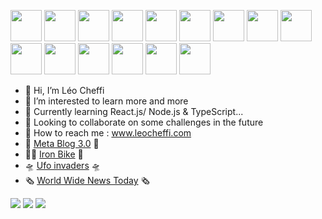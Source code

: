 <img height=50 src="https://cdn.jsdelivr.net/gh/devicons/devicon/icons/react/react-original.svg" />  <img height=50 src="https://cdn.jsdelivr.net/gh/devicons/devicon/icons/nodejs/nodejs-plain-wordmark.svg" />  <img height=50  src="https://cdn.jsdelivr.net/gh/devicons/devicon/icons/nextjs/nextjs-original-wordmark.svg" />  <img height=50 src="https://cdn.jsdelivr.net/gh/devicons/devicon/icons/javascript/javascript-original.svg" />   <img height=50 src="https://cdn.jsdelivr.net/gh/devicons/devicon/icons/typescript/typescript-original.svg" />  <img height=50 src="https://cdn.jsdelivr.net/gh/devicons/devicon/icons/html5/html5-original.svg" />  <img height=50 src="https://cdn.jsdelivr.net/gh/devicons/devicon/icons/css3/css3-original.svg" />  <img height=50 src="https://cdn.jsdelivr.net/gh/devicons/devicon/icons/sass/sass-original.svg" />  <img height=50 src="https://cdn.jsdelivr.net/gh/devicons/devicon/icons/materialui/materialui-original.svg" />  <img height=50 src="https://cdn.jsdelivr.net/gh/devicons/devicon/icons/tailwindcss/tailwindcss-plain.svg" />  <img  height=50 src="https://cdn.jsdelivr.net/gh/devicons/devicon/icons/graphql/graphql-plain-wordmark.svg" />  <img height=50 src="https://cdn.jsdelivr.net/gh/devicons/devicon/icons/mongodb/mongodb-original.svg" />  <img height=50 src="https://cdn.jsdelivr.net/gh/devicons/devicon/icons/mysql/mysql-original.svg" />  <img height=50 src="https://cdn.jsdelivr.net/gh/devicons/devicon/icons/git/git-plain.svg"/>  <img height=50 src="https://cdn.jsdelivr.net/gh/devicons/devicon/icons/canva/canva-original.svg"/> 





- 👋 Hi, I’m Léo Cheffi
- 👀 I’m interested to learn more and more
- 🌱 Currently learning React.js/ Node.js & TypeScript...
- 💞️ Looking to collaborate on some challenges in the future
- 🪪 How to reach me : www.leocheffi.com
- 🧬 [Meta Blog 3.0](https://meta-blog-3-0.netlify.app) 🧬   
- 🚴🏻 [Iron Bike](https://iron-bike.netlify.app) 🚴  
- 🛸 [Ufo invaders](https://ufo-invaders.leocheffi.com) 🛸  
- 🗞️ [World Wide News Today](https://world-wide-news-today.netlify.app) 🗞️



<img src="https://github-readme-stats.vercel.app/api?username=MrRinbex&theme=radical&show_icons=true"/>
<img src="https://github-readme-stats.vercel.app/api/top-langs?username=MrRinbex&theme=radical&layout=compact"/>
<img src="https://github-readme-streak-stats.herokuapp.com/?user=MrRinbex"/>

<!---
MrRinbex/MrRinbex is a ✨ special ✨ repository because its `README.md` (this file) appears on your GitHub profile.
You can click the Preview link to take a look at your changes.
--->
